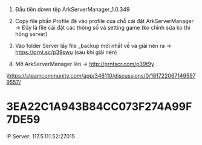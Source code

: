 1. Đầu tiên down tệp ArkServerManager_1.0.349

2. Copy file phần Profile đè vào profile của chỗ cài đặt ArkServerManager
-> Đây là file cài đặt các thông số và setting game (ko chỉnh sửa ko thì hỏng server)

3. Vào folder Server lấy file _backup mới nhất về và giải nén ra
-> https://prnt.sc/p39swu  (sau khi giải nén)

4. Mở ArkServerManager lên
-> http://prntscr.com/p39t9y 


\https://steamcommunity.com/app/346110/discussions/0/1617220671495979557/

3EA22C1A943B84CC073F274A99F7DE59
==============================
IP Server: 117.5.111.52:27015


